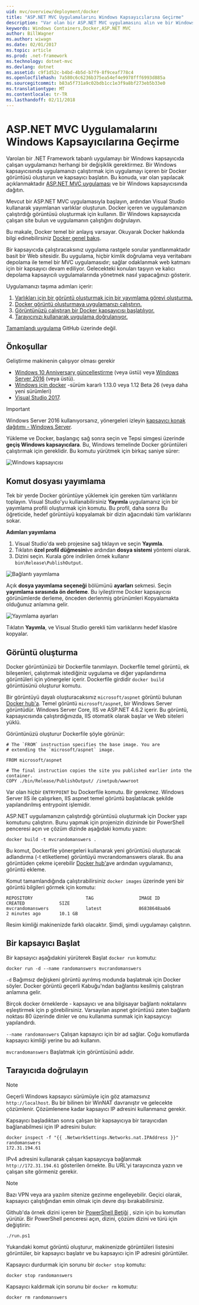 ```yaml
---
uid: mvc/overview/deployment/docker
title: "ASP.NET MVC Uygulamalarını Windows Kapsayıcılarına Geçirme"
description: "Var olan bir ASP.NET MVC uygulamasını alın ve bir Windows Docker kapsayıcısında çalıştırma hakkında bilgi edinin"
keywords: Windows Containers,Docker,ASP.NET MVC
author: BillWagner
ms.author: wiwagn
ms.date: 02/01/2017
ms.topic: article
ms.prod: .net-framework
ms.technology: dotnet-mvc
ms.devlang: dotnet
ms.assetid: c9f1d52c-b4bd-4b5d-b7f9-8f9ceaf778c4
ms.openlocfilehash: 7a580c6c6236b375ea54ef4e9978fff6993d885a
ms.sourcegitcommit: b83a5f731a9c02bdb1cc1e3f9a8bf273eb5b33e0
ms.translationtype: MT
ms.contentlocale: tr-TR
ms.lasthandoff: 02/11/2018
---
```

# <a name="migrating-aspnet-mvc-applications-to-windows-containers"></a>ASP.NET MVC Uygulamalarını Windows Kapsayıcılarına Geçirme

Varolan bir .NET Framework tabanlı uygulamayı bir Windows kapsayıcıda çalışan uygulamanızı herhangi bir değişiklik gerektirmez. Bir Windows kapsayıcısında uygulamanızı çalıştırmak için uygulamayı içeren bir Docker görüntüsü oluşturun ve kapsayıcı başlatın. Bu konuda, var olan yapılacak açıklanmaktadır [ASP.NET MVC uygulaması](http://www.asp.net/mvc) ve bir Windows kapsayıcısında dağıtın.

Mevcut bir ASP.NET MVC uygulamasıyla başlayın, ardından Visual Studio kullanarak yayımlanan varlıklar oluşturun. Docker içeren ve uygulamanızın çalıştırdığı görüntüsü oluşturmak için kullanın. Bir Windows kapsayıcıda çalışan site bulun ve uygulamanın çalıştığını doğrulayın.

Bu makale, Docker temel bir anlayış varsayar. Okuyarak Docker hakkında bilgi edinebilirsiniz [Docker genel bakış](https://docs.docker.com/engine/understanding-docker/).

Bir kapsayıcıda çalıştıracaksınız uygulama rastgele sorular yanıtlanmaktadır basit bir Web sitesidir. Bu uygulama, hiçbir kimlik doğrulama veya veritabanı depolama ile temel bir MVC uygulamasıdır; sağlar odaklanmak web katmanı için bir kapsayıcı devam ediliyor. Gelecekteki konuları taşıyın ve kalıcı depolama kapsayıcılı uygulamalarında yönetmek nasıl yapacağınızı gösterir.

Uygulamanızı taşıma adımları içerir:

1. [Varlıkları için bir görüntü oluşturmak için bir yayımlama görevi oluşturma.](#publish-script)
1. [Docker görüntü oluşturmaya uygulamanızı çalıştırın.](#build-the-image)
1. [Görüntünüzü çalıştıran bir Docker kapsayıcısı başlatılıyor.](#start-a-container)
1. [Tarayıcınızı kullanarak uygulama doğrulanıyor.](#verify-in-the-browser)

[Tamamlandı uygulama](https://github.com/dotnet/docs/tree/master/samples/framework/docker/MVCRandomAnswerGenerator) GitHub üzerinde değil.

## <a name="prerequisites"></a>Önkoşullar

Geliştirme makinenin çalışıyor olması gerekir

- [Windows 10 Anniversary güncelleştirme](https://www.microsoft.com/software-download/windows10/) (veya üstü) veya [Windows Server 2016](https://www.microsoft.com/cloud-platform/windows-server) (veya üstü).
- [Windows için docker](https://docs.docker.com/docker-for-windows/) -sürüm kararlı 1.13.0 veya 1.12 Beta 26 (veya daha yeni sürümleri)
- [Visual Studio 2017](https://www.visualstudio.com/visual-studio-homepage-vs.aspx).

> [!IMPORTANT]
> Windows Server 2016 kullanıyorsanız, yönergeleri izleyin [kapsayıcı konak dağıtımı - Windows Server](https://msdn.microsoft.com/virtualization/windowscontainers/deployment/deployment).

Yükleme ve Docker, başlangıç sağ sonra seçin ve Tepsi simgesi üzerinde **geçiş Windows kapsayıcılara**. Bu, Windows temelinde Docker görüntüleri çalıştırmak için gereklidir. Bu komutu yürütmek için birkaç saniye sürer:

![Windows kapsayıcısı][windows-container]

## <a name="publish-script"></a>Komut dosyası yayımlama

Tek bir yerde Docker görüntüye yüklemek için gereken tüm varlıklarını toplayın. Visual Studio'yu kullanabilirsiniz **Yayımla** uygulamanız için bir yayımlama profili oluşturmak için komutu. Bu profil, daha sonra Bu öğreticide, hedef görüntüyü kopyalamak bir dizin ağacındaki tüm varlıklarını sokar.

**Adımları yayımlama**

1. Visual Studio'da web projesine sağ tıklayın ve seçin **Yayımla**.
1. Tıklatın **özel profil düğmesini**ve ardından **dosya sistemi** yöntemi olarak.
1. Dizini seçin. Kurala göre indirilen örnek kullanır `bin\Release\PublishOutput`.

![Bağlantı yayımlama][publish-connection]

Açık **dosya yayımlama seçeneği** bölümünü **ayarları** sekmesi. Seçin **yayımlama sırasında ön derleme**. Bu iyileştirme Docker kapsayıcısı görünümlerde derleme, önceden derlenmiş görünümleri Kopyalamakta olduğunuz anlamına gelir.

![Yayımlama ayarları][publish-settings]

Tıklatın **Yayımla**, ve Visual Studio gerekli tüm varlıklarını hedef klasöre kopyalar.

## <a name="build-the-image"></a>Görüntü oluşturma

Docker görüntünüzü bir Dockerfile tanımlayın. Dockerfile temel görüntü, ek bileşenleri, çalıştırmak istediğiniz uygulama ve diğer yapılandırma görüntüleri için yönergeler içerir.  Dockerfile girdidir `docker build` görüntüsünü oluşturur komutu.

Bir görüntüyü dayalı oluşturacaksınız `microsoft/aspnet` görüntü bulunan [Docker hub'a](https://hub.docker.com/r/microsoft/aspnet/).
Temel görüntü `microsoft/aspnet`, bir Windows Server görüntüdür. Windows Server Core, IIS ve ASP.NET 4.6.2 içerir. Bu görüntü, kapsayıcısında çalıştırdığınızda, IIS otomatik olarak başlar ve Web siteleri yüklü.

Görüntünüzü oluşturur Dockerfile şöyle görünür:

```console
# The `FROM` instruction specifies the base image. You are
# extending the `microsoft/aspnet` image.

FROM microsoft/aspnet

# The final instruction copies the site you published earlier into the container.
COPY ./bin/Release/PublishOutput/ /inetpub/wwwroot
```

Var olan hiçbir `ENTRYPOINT` bu Dockerfile komutu. Bir gerekmez. Windows Server IIS ile çalışırken, IIS aspnet temel görüntü başlatılacak şekilde yapılandırılmış entrypoint işlemidir.

ASP.NET uygulamanızın çalıştırdığı görüntüsü oluşturmak için Docker yapı komutunu çalıştırın. Bunu yapmak için projenizin dizininde bir PowerShell penceresi açın ve çözüm dizinde aşağıdaki komutu yazın:

```console
docker build -t mvcrandomanswers .
```

Bu komut, Dockerfile yönergeleri kullanarak yeni görüntüsü oluşturacak adlandırma (-t etiketleme) görüntüyü mvcrandomanswers olarak. Bu ana görüntüden çekme içerebilir [Docker hub'a](http://hub.docker.com)ve ardından uygulamanızı, görüntü ekleme.

Komut tamamlandığında çalıştırabilirsiniz `docker images` üzerinde yeni bir görüntü bilgileri görmek için komutu:

```console
REPOSITORY                    TAG                 IMAGE ID            CREATED             SIZE
mvcrandomanswers              latest              86838648aab6        2 minutes ago       10.1 GB
```

Resim kimliği makinenizde farklı olacaktır. Şimdi, şimdi uygulamayı çalıştırın.

## <a name="start-a-container"></a>Bir kapsayıcı Başlat

Bir kapsayıcı aşağıdakini yürüterek Başlat `docker run` komutu:

```console
docker run -d --name randomanswers mvcrandomanswers
```

`-d` Bağımsız değişkeni görüntü ayrılmış modunda başlatmak için Docker söyler. Docker görüntü geçerli Kabuğu'ndan bağlantısı kesilmiş çalıştıran anlamına gelir.

Birçok docker örneklerde - kapsayıcı ve ana bilgisayar bağlantı noktalarını eşleştirmek için p görebilirsiniz. Varsayılan aspnet görüntüsü zaten bağlantı noktası 80 üzerinde dinler ve onu kullanıma sunmak için kapsayıcıyı yapılandırdı. 

`--name randomanswers` Çalışan kapsayıcı için bir ad sağlar. Çoğu komutlarda kapsayıcı kimliği yerine bu adı kullanın.

`mvcrandomanswers` Başlatmak için görüntüsünü adıdır.

## <a name="verify-in-the-browser"></a>Tarayıcıda doğrulayın

> [!NOTE]
> Geçerli Windows kapsayıcı sürümüyle için göz atamazsınız `http://localhost`.
> Bu bir bilinen bir WinNAT davranıştır ve gelecekte çözümlenir. Çözümlenene kadar kapsayıcı IP adresini kullanmanız gerekir.

Kapsayıcı başladıktan sonra çalışan bir kapsayıcıya bir tarayıcıdan bağlanabilmesi için IP adresini bulun:

```console
docker inspect -f "{{ .NetworkSettings.Networks.nat.IPAddress }}" randomanswers
172.31.194.61
```

IPv4 adresini kullanarak çalışan kapsayıcıya bağlanmak `http://172.31.194.61` gösterilen örnekte. Bu URL'yi tarayıcınıza yazın ve çalışan site görmeniz gerekir.

> [!NOTE]
> Bazı VPN veya ara yazılım sitenize gezinme engelleyebilir.
> Geçici olarak, kapsayıcı çalıştığından emin olmak için devre dışı bırakabilirsiniz.

Github'da örnek dizini içeren bir [PowerShell Betiği](https://github.com/dotnet/docs/tree/master/samples/framework/docker/MVCRandomAnswerGenerator/run.ps1) , sizin için bu komutları yürütür. Bir PowerShell penceresi açın, dizini, çözüm dizini ve türü için değiştirin:

```console
./run.ps1
```

Yukarıdaki komut görüntü oluşturur, makinenizde görüntüleri listesini görüntüler, bir kapsayıcı başlatır ve bu kapsayıcı için IP adresini görüntüler.

Kapsayıcı durdurmak için sorunu bir `docker
stop` komutu:

```console
docker stop randomanswers
```

Kapsayıcı kaldırmak için sorunu bir `docker rm` komutu:

```console
docker rm randomanswers
```

[windows-container]: media/aspnetmvc/SwitchContainer.png "Windows kapsayıcıya geçiş"
[publish-connection]: media/aspnetmvc/PublishConnection.png "Dosya sistemi için yayımlayın"
[publish-settings]: media/aspnetmvc/PublishSettings.png "Yayımlama ayarları"
